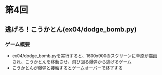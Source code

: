 # 第4回
## 逃げろ！こうかとん(ex04/dodge_bomb.py)
### ゲーム概要
- ex04/dodge_bomb.pyを実行すると、1600x900のスクリーンに草原が描画され、こうかとんを移動させ、飛び回る爆弾から逃げるゲーム
- こうかとんが爆弾と接触するとゲームオーバーで終了する